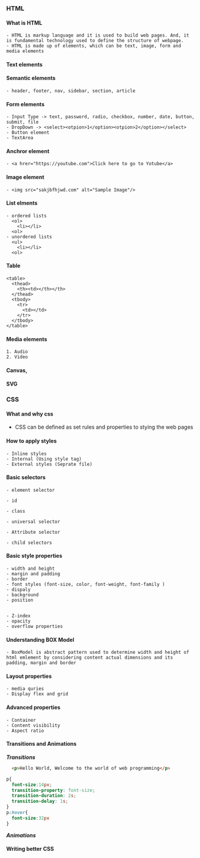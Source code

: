### HTML 

  #### What is HTML
    - HTML is markup language and it is used to build web pages. And, it is fundamental technology used to define the structure of webpage. 
    - HTML is made up of elements, which can be text, image, form and media elements
     
  #### Text elements 

  #### Semantic elements 
    - header, footer, nav, sidebar, section, article

  #### Form elements 
    - Input Type -> text, password, radio, checkbox, number, date, button, submit, file
    - DropDown -> <select><otpion>1</option><otpion>2</option></select>
    - Button element 
    - TextArea 

  #### Anchror element
    - <a hrer="https://youtube.com">Click here to go to Yotube</a>
  
  #### Image element 
    - <img src="sakjbfhjwd.com" alt="Sample Image"/>
  
  #### List elments
    - ordered lists
      <ol>
        <li></li>
      <ol>
    - unordered lists
      <ul>
        <li></li>
      <ol>
  
  #### Table
    <table>
      <thead>
        <th><td></th></th>
      </thead>
      <tbody>
        <tr>
          <td></td>
        </tr>
      </tbody>
    </table>


  #### Media elements
    1. Audio
    2. Video

  #### Canvas,

  #### SVG
    
  
### CSS
  
  #### What and why css
  - CSS can be defined as set rules and properties to stying the web pages 

  #### How to apply styles 
    - Inline styles 
    - Internal (Using style tag)
    - External styles (Seprate file)

  #### Basic selectors 
    - element selector

    - id

    - class

    - universal selector

    - Attribute selector 

    - child selectors

  
  #### Basic style properties 

    - width and height
    - margin and padding 
    - border
    - font styles (font-size, color, font-weight, font-family )
    - dispaly 
    - background
    - position


    - Z-index
    - opacity
    - overflow properties  

  #### Understanding BOX Model 
    - BoxModel is abstract pattern used to determine width and height of html emlement by considering content actual dimensions and its padding, margin and border 

  #### Layout properties
    - media quries 
    - Display flex and grid
    
  #### Advanced properties 
    - Container 
    - Content visibility 
    - Aspect ratio

    
  #### Transitions and Animations 
    
  ***Transitions***
  <!-- Sample html -->

  ```HTML
    <p>Hello World, Welcome to the world of web programming</p>
  ```

  ```CSS
  p{
    font-size:14px;
    transition-property: font-size;
    transition-duration: 2s;
    transition-delay: 1s;
  }
  p:hover{
    font-size:32px
  }
  ```

  ***Animations***


  #### Writing better CSS 










  
